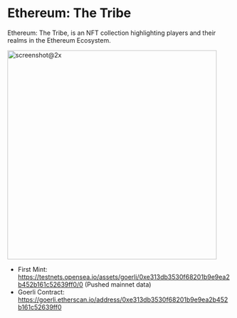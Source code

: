 # Ethereum: The Tribe

Ethereum: The Tribe, is an NFT collection highlighting players and their realms in the Ethereum Ecosystem.

<img width="470" alt="screenshot@2x" src="https://user-images.githubusercontent.com/2772782/149658735-fe5e4e46-98d4-4164-aaf6-f64eecf1549b.png">

- First Mint: https://testnets.opensea.io/assets/goerli/0xe313db3530f68201b9e9ea2b452b161c52639ff0/0 (Pushed mainnet data)
- Goerli Contract: https://goerli.etherscan.io/address/0xe313db3530f68201b9e9ea2b452b161c52639ff0
